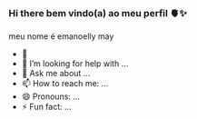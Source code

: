 ### Hi there bem vindo(a) ao meu perfil 🫀✨

meu nome é emanoelly may 

- 🖤
- 🤔 I’m looking for help with ...
- 💬 Ask me about ...
- 📫 How to reach me: ...
- 😄 Pronouns: ...
- ⚡ Fun fact: ...
